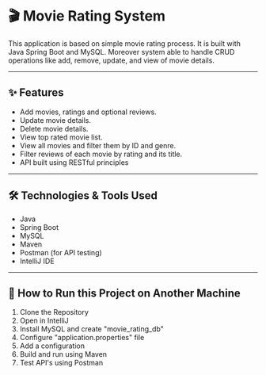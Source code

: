 # 🎬 Movie Rating System
This application is based on simple movie rating process. It is built with Java Spring Boot and MySQL. 
Moreover system able to handle CRUD operations like add, remove, update, and view of movie details.

---

## ✨ Features
- Add movies, ratings and optional reviews.
- Update movie details.
- Delete movie details.
- View top rated movie list.
- View all movies and filter them by ID and genre.
- Filter reviews of each movie by rating and its title.
- API built using RESTful principles

---

## 🛠️ Technologies & Tools Used
- Java
- Spring Boot
- MySQL
- Maven
- Postman (for API testing)
- IntelliJ IDE

---

## 🚀 How to Run this Project on Another Machine

1. Clone the Repository
2. Open in IntelliJ
3. Install MySQL and create "movie_rating_db"
4. Configure "application.properties" file
5. Add a configuration
6. Build and run using Maven
7. Test API's using Postman
